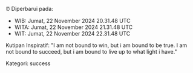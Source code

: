 ⏰ Diperbarui pada:
- WIB: Jumat, 22 November 2024 20.31.48 UTC
- WITA: Jumat, 22 November 2024 21.31.48 UTC
- WIT: Jumat, 22 November 2024 22.31.48 UTC

Kutipan Inspiratif:
"I am not bound to win, but i am bound to be true. I am not bound to succeed, but i am bound to live up to what light i have."


Kategori: success

